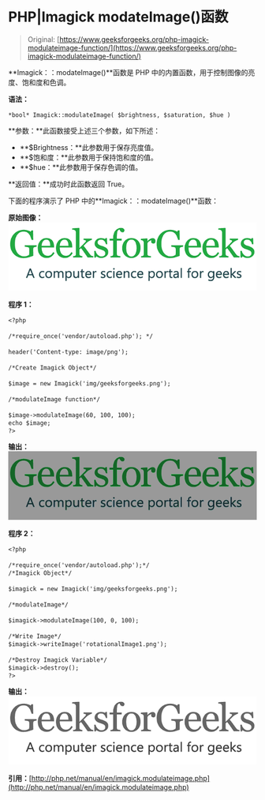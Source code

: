 # PHP|Imagick modateImage()函数

> Original: [https://www.geeksforgeeks.org/php-imagick-modulateimage-function/](https://www.geeksforgeeks.org/php-imagick-modulateimage-function/)

**Imagick：：modateImage()**函数是 PHP 中的内置函数，用于控制图像的亮度、饱和度和色调。

**语法：**

```
*bool* Imagick::modulateImage( $brightness, $saturation, $hue )
```

**参数：**此函数接受上述三个参数，如下所述：

*   **$Brightness：**此参数用于保存亮度值。
*   **$饱和度：**此参数用于保持饱和度的值。
*   **$hue：**此参数用于保存色调的值。

**返回值：**成功时此函数返回 True。

下面的程序演示了 PHP 中的**Imagick：：modateImage()**函数：

**原始图像：**
![](img/0503f4823e8dcbdfa50ab25f59045d2a.png)

**程序 1：**

```
<?php 

/*require_once('vendor/autoload.php'); */

header('Content-type: image/png');

/*Create Imagick Object*/

$image = new Imagick('img/geeksforgeeks.png');

/*modulateImage function*/

$image->modulateImage(60, 100, 100);
echo $image;
?>
```

**输出：**
![Modulate Image](img/8f530aa6631f925eaed2b0dd878d7afa.png)

**程序 2：**

```
<?php 

/*require_once('vendor/autoload.php');*/
/*Imagick Object*/

$imagick = new Imagick('img/geeksforgeeks.png');

/*modulateImage*/

$imagick->modulateImage(100, 0, 100);

/*Write Image*/
$imagick->writeImage('rotationalImage1.png');

/*Destroy Imagick Variable*/
$imagick->destroy();
?>
```

**输出：**
![Modulate Image](img/a1b71337b30f284963fba3f83a79b8d9.png)

**引用：**[http://php.net/manual/en/imagick.modulateimage.php](http://php.net/manual/en/imagick.modulateimage.php)